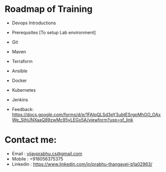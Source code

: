 # Roadmap of Training

* Devops Introductions
* Prerequsites [To setup Lab environment] 
* Git  
* Maven 
* Terraform 
* Ansible
* Docker
* Kubernetes
* Jenkins
    
* Feedback: https://docs.google.com/forms/d/e/1FAIpQLSd3pY3ubtESrgpMhGO_OAxWe_SthUNXaaQ89zwMc95yLEGx5A/viewform?usp=sf_link

# Contact me:
* Email     : vijayprabhu.cs@gmail.com
* Mobile    : +918056375375
* Linkedin  : https://www.linkedin.com/in/prabhu-thangavel-b1a02963/
